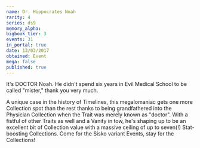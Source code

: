 ```yaml
---
name: Dr. Hippocrates Noah
rarity: 4
series: ds9
memory_alpha:
bigbook_tier: 3
events: 31
in_portal: true
date: 13/03/2017
obtained: Event
mega: false
published: true
---
```


It's DOCTOR Noah. He didn't spend six years in Evil Medical School to be called "mister," thank you very much.

A unique case in the history of Timelines, this megalomaniac gets one more Collection spot than the rest thanks to being grandfathered into the Physician Collection when the Trait was merely known as "doctor". With a fistful of other Traits as well and a Vanity in tow, he's shaping up to be an excellent bit of Collection value with a massive ceiling of up to seven(!) Stat-boosting Collections. Come for the Sisko variant Events, stay for the Collections!
